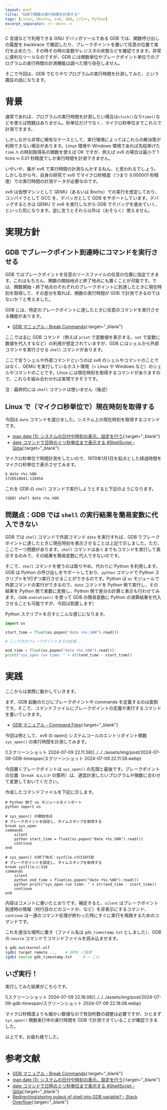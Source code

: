 ```yaml
---
layout: post
title: "GDBで関数の実行時間を計測する"
tags: [Linux, Ubuntu, xv6, GDB, C/C++, Python]
excerpt_separator: <!--more-->
---
```


C 言語などで利用できる GNU デバッガツールである GDB では、関数呼び出しの履歴を backtrace で確認したり、ブレークポイントを置いて任意の位置で実行を止めたり、その時その時の変数やレジスタの状態などを確認できます。非常に便利なツールなのですが、GDB には関数単位やブレークポイント単位でのプログラムの実行時間の計測機能は調べた限り存在しません。

そこで今回は、GDB でむりやりプログラムの実行時間を計測してみた、という趣旨の話になります。

<!--more-->

# 背景

通常であれば、プログラムの実行時間を計測したい場合は``clock()``なり``time()``などを使えば問題はありません。秒単位だけでなく、マイクロ秒単位までこれらで計測できます。

しかしながら非常に稀有なケースとして、実行環境によってはこれらの解決策が利用できない場合があります。Linux 環境や Windows 環境であれば先程挙げた ``time.h`` の時刻取得系の関数を使えば OK ですが、例えば xv6 の場合は最小で 1 ticks ≒ 0.01 秒精度でしか実行時間を計測できません。

いやいや、誰が xv6 で実行時間の計測なんかするねん、と思われるでしょう。しかしながら今、自身の研究で xv6 でマイクロ秒精度（つまり 0.000001 秒精度）での実行時間の計測データが必要なのです。

xv6 は仮想マシンとして QEMU（あるいは Bochs）での実行を想定しており、コンパイラとして GCC を、デバッガとして GDB をサポートしています。デバッグするときは QEMU で xv6 を実行しながら GDB でデバッグを進めていく、といった形になります。逆に言うとそれら以外は（おそらく）使えません。

# 実現方針

## GDB でブレークポイント到達時にコマンドを実行させる

GDB ではブレークポイントを任意のソースファイルの任意の位置に指定できます。これはもちろん、関数の開始地点と終了地点にも置くことが可能です。では、関数開始・終了地点のそれぞれのブレークポイントに到達したときに現在時刻を取得して、その差分を取れば、関数の実行時間が GDB で計測できるのではないか？と考えました。

GDB には、特定のブレークポイントに達したときに任意のコマンドを実行させる機能があります。

- [GDB マニュアル - Break Commands](https://flex.phys.tohoku.ac.jp/texi/GDB-j/GDB-j_22.html){:target="_blank"}

ここでは主に GDB コマンド（例えば ``print`` で変数値を表示する、``set`` で変数に数値を代入するなど）の利用が想定されていますが、GDB にはシェルから外部コマンドを実行させる ``shell`` コマンドがあります。

ここで言うシェルや外部コマンドというのは xv6 のシェルやコマンドのことではなく、QEMU を実行しているホスト環境（= Linux や Windows など）のシェルやコマンドのことです。Linux には現在時刻を取得するコマンドがありますので、これらを組み合わせれば実現できそうです。

注：最終的には ``shell`` コマンドは使いません（後述）

## Linux で（マイクロ秒単位で）現在時刻を取得する

今回は ``date`` コマンドを選びました。システム上の現在時刻を取得するコマンドです。

- [man date (1): システムの日付や時刻の表示、設定を行う](https://ja.manpages.org/date){:target="_blank"}
- [date コマンドで日時のミリ秒単位まで表示する #ShellScript - Qiita](https://qiita.com/niwasawa/items/9502e97b6c4d28d24042){:target="_blank"}

マイクロ秒単位で時間計測をしたいので、1970年1月1日を起点とした経過時間をマイクロ秒単位で表示させてみます。

```bash
$ date +%s.%6N
1720518841.110454
```

これを GDB の ``shell`` コマンドで実行しようとすると下記のようになります。

```bash
(GDB) shell date +%s.%6N
```

## 問題点：GDB では ``shell`` の実行結果を簡易変数に代入できない

GDB では ``shell`` コマンドで外部コマンド ``date`` を実行すれば、GDB でブレークポイントに達したときに現在時刻を表示させることは上記で示しました。ただ、ここで一つ問題があります。``shell`` コマンドはあくまでもコマンドを実行して表示するのみで、その結果を簡易変数に代入できないのです。

そこで、``shell`` コマンドを使うのは取りやめ、代わりに Python を利用します。GDB は Python の呼び出しをサポートしており、``python`` コマンドで Python スクリプトを1行ずつ実行させることができるのです。Python は ``os`` モジュールで外部コマンドの実行ができるので、``date`` コマンドを Python 側で実行し、その結果を Python 側で実数に変換し、Python 側で差分の計算と表示も行わせてみます。（``GDB.execution()`` を使って GDB の簡易変数に Python の演算結果を代入させることも可能ですが、今回は割愛します）

Python スクリプトを示すとこんな感じになります。

```python
import os

start_time = float(os.popen("date +%s.%6N").read())

# ここで次のブレークポイントまでの処理...

end_time = float(os.popen("date +%s.%6N").read())
print("sys_open run time: " + str(end_time - start_time))
```



# 実践

ここからは実際に動かしていきます。

まず、GDB 起動のたびにブレークポイントや commands を定義するのは面倒です。そこで、コマンドファイルにブレークポイントの定義や実行するコマンドを書いていきます。

- [GDB マニュアル - Command Files](https://flex.phys.tohoku.ac.jp/texi/GDB-j/GDB-j_54.html){:target="_blank"}

今回は例として、xv6 の open() システムコールのエントリポイント関数 ``sys_open()`` の実行時間を計測してみます。

![スクリーンショット 2024-07-09 22.11.58](../../../assets/img/post/2024-07-09-GDB-timespan/スクリーンショット 2024-07-09 22.11.58.webp)

今回置くブレークポイントは ``sys_open()`` の先頭と最後です。ブレークポイントの位置（``break なんとか`` の箇所）は、適宜計測したいプログラムや関数に合わせて変更しておいてください。

作成したコマンドファイルを下記に示します。

```
# Python 側で os モジュールをインポート
python import os

# sys_open() の開始地点
# ブレークポイントを設定し、タイムスタンプを取得する
break sys_open
commands
    silent
    python start_time = float(os.popen("date +%s.%6N").read())
    continue
end

# sys_open() の終了地点：sysfile.cの318行目
# ブレークポイントを設定し、タイムスタンプを取得する
break sysfile.c:318
commands
    silent
    python end_time = float(os.popen("date +%s.%6N").read())
    python print("sys_open run time: " + str(end_time - start_time))
    continue
end
```

内容はコメントに書いたとおりです。補足すると、``silent`` はブレークポイント到達時の情報（何行目のどのコードか、など）を非表示にするコマンド、``continue`` は一連のコマンド処理が終わった時にすぐに実行を再開するためのコマンドです。



これを適当な場所に置き（ファイル名は ``gdb_timestamp.txt`` としました）、GDB の ``source`` コマンドでコマンドファイルを読み込ませます。

```bash
$ gdb out/kernel.elf
(gdb) target remote ...    # QEMU に接続
(gdb) source gdb_timestamp.txt     # ← これ
```

## いざ実行！

実行してみた結果がこちらです。

![スクリーンショット 2024-07-09 22.18.08](../../../assets/img/post/2024-07-09-gdb-timespan/スクリーンショット 2024-07-09 22.18.08.webp)

マイクロ秒精度よりも細かい数値なので有効桁数の調整は必要ですが、ひとまず ``sys_open()`` 関数実行中の実行時間を GDB で計測できていることが確認できました。

以上です。お疲れ様でした。

# 参考文献

- [GDB マニュアル - Break Commands](https://flex.phys.tohoku.ac.jp/texi/GDB-j/GDB-j_22.html){:target="_blank"}
- [man date (1): システムの日付や時刻の表示、設定を行う](https://ja.manpages.org/date){:target="_blank"}
- [date コマンドで日時のミリ秒単位まで表示する #ShellScript - Qiita](https://qiita.com/niwasawa/items/9502e97b6c4d28d24042){:target="_blank"}
- [Redirecting/storing output of shell into GDB variable? - Stack Overflow](https://stackoverflow.com/questions/6885923/redirecting-storing-output-of-shell-into-gdb-variable){:target="_blank"}
